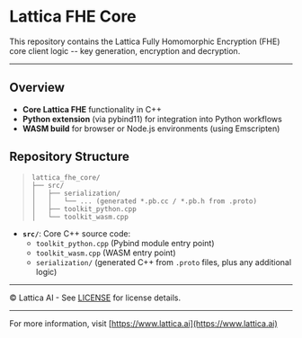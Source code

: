 # Lattica FHE Core

This repository contains the Lattica Fully Homomorphic Encryption (FHE) core client logic -- key generation, encryption and decryption.

---

## Overview

- **Core Lattica FHE** functionality in C++
- **Python extension** (via pybind11) for integration into Python workflows
- **WASM build** for browser or Node.js environments (using Emscripten)

## Repository Structure

> ```
> lattica_fhe_core/
> ├── src/
> │   ├── serialization/
> │   │   └── ... (generated *.pb.cc / *.pb.h from .proto)
> │   ├── toolkit_python.cpp
> │   └── toolkit_wasm.cpp
> ```

- **`src/`**: Core C++ source code:
  - `toolkit_python.cpp` (Pybind module entry point)
  - `toolkit_wasm.cpp` (WASM entry point)
  - `serialization/` (generated C++ from `.proto` files, plus any additional logic)

---

© Lattica AI - See [LICENSE](LICENSE) for license details.

---

For more information, visit [https://www.lattica.ai](https://www.lattica.ai)
